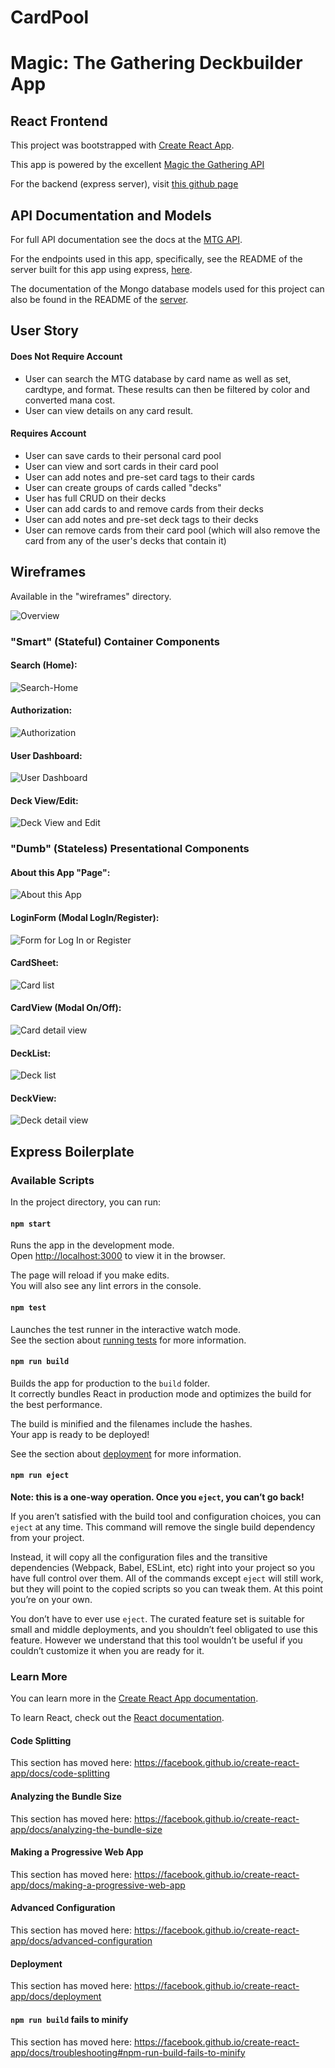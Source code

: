 # CardPool
# Magic: The Gathering Deckbuilder App 

## React Frontend

This project was bootstrapped with [Create React App](https://github.com/facebook/create-react-app).

This app is powered by the excellent [Magic the Gathering API](https://magicthegathering.io/)

For the backend (express server), visit [this github page](https://github.com/nathanlamontsmith12/mtg-deckbuilder-server)

## API Documentation and Models

For full API documentation see the docs at the [MTG API](https://docs.magicthegathering.io/).

For the endpoints used in this app, specifically, see the README of the server built for this app using express, [here](https://github.com/nathanlamontsmith12/mtg-deckbuilder-server). 

The documentation of the Mongo database models used for this project can also be found in the README of the [server](https://github.com/nathanlamontsmith12/mtg-deckbuilder-server).

## User Story 

#### Does Not Require Account  
* User can search the MTG database by card name as well as set, cardtype, and format. These results can then be filtered by color and converted mana cost. 
* User can view details on any card result. 

#### Requires Account 
* User can save cards to their personal card pool 
* User can view and sort cards in their card pool 
* User can add notes and pre-set card tags to their cards 
* User can create groups of cards called "decks"
* User has full CRUD on their decks 
* User can add cards to and remove cards from their decks 
* User can add notes and pre-set deck tags to their decks 
* User can remove cards from their card pool (which will also remove the card from any of the user's decks that contain it) 

## Wireframes

Available in the "wireframes" directory. 

![Overview](wireframes/00-birds-eye.png)

### "Smart" (Stateful) Container Components 

#### Search (Home):
![Search-Home](wireframes/01-home-search-container.png)

#### Authorization:
![Authorization](wireframes/02-auth-container.png)

#### User Dashboard: 
![User Dashboard](wireframes/03-user-dashboard-container.png)

#### Deck View/Edit: 
![Deck View and Edit](wireframes/04-deck-view-edit-container.png)


### "Dumb" (Stateless) Presentational Components 

#### About this App "Page":
![About this App](wireframes/05-about-presentational.png)

#### LoginForm (Modal LogIn/Register):
![Form for Log In or Register](wireframes/06-LoginForm-presentational.png)

#### CardSheet: 
![Card list](wireframes/07-CardSheet-presentational.png)

#### CardView (Modal On/Off): 
![Card detail view](wireframes/08-CardView-presentational.png)

#### DeckList:
![Deck list](wireframes/09-DeckList-presentational.png)

#### DeckView: 
![Deck detail view](wireframes/10-DeckView-presentational.png)

## Express Boilerplate 

### Available Scripts

In the project directory, you can run:

#### `npm start`

Runs the app in the development mode.<br>
Open [http://localhost:3000](http://localhost:3000) to view it in the browser.

The page will reload if you make edits.<br>
You will also see any lint errors in the console.

#### `npm test`

Launches the test runner in the interactive watch mode.<br>
See the section about [running tests](https://facebook.github.io/create-react-app/docs/running-tests) for more information.

#### `npm run build`

Builds the app for production to the `build` folder.<br>
It correctly bundles React in production mode and optimizes the build for the best performance.

The build is minified and the filenames include the hashes.<br>
Your app is ready to be deployed!

See the section about [deployment](https://facebook.github.io/create-react-app/docs/deployment) for more information.

#### `npm run eject`

**Note: this is a one-way operation. Once you `eject`, you can’t go back!**

If you aren’t satisfied with the build tool and configuration choices, you can `eject` at any time. This command will remove the single build dependency from your project.

Instead, it will copy all the configuration files and the transitive dependencies (Webpack, Babel, ESLint, etc) right into your project so you have full control over them. All of the commands except `eject` will still work, but they will point to the copied scripts so you can tweak them. At this point you’re on your own.

You don’t have to ever use `eject`. The curated feature set is suitable for small and middle deployments, and you shouldn’t feel obligated to use this feature. However we understand that this tool wouldn’t be useful if you couldn’t customize it when you are ready for it.

### Learn More

You can learn more in the [Create React App documentation](https://facebook.github.io/create-react-app/docs/getting-started).

To learn React, check out the [React documentation](https://reactjs.org/).

#### Code Splitting

This section has moved here: https://facebook.github.io/create-react-app/docs/code-splitting

#### Analyzing the Bundle Size

This section has moved here: https://facebook.github.io/create-react-app/docs/analyzing-the-bundle-size

#### Making a Progressive Web App

This section has moved here: https://facebook.github.io/create-react-app/docs/making-a-progressive-web-app

#### Advanced Configuration

This section has moved here: https://facebook.github.io/create-react-app/docs/advanced-configuration

#### Deployment

This section has moved here: https://facebook.github.io/create-react-app/docs/deployment

#### `npm run build` fails to minify

This section has moved here: https://facebook.github.io/create-react-app/docs/troubleshooting#npm-run-build-fails-to-minify
